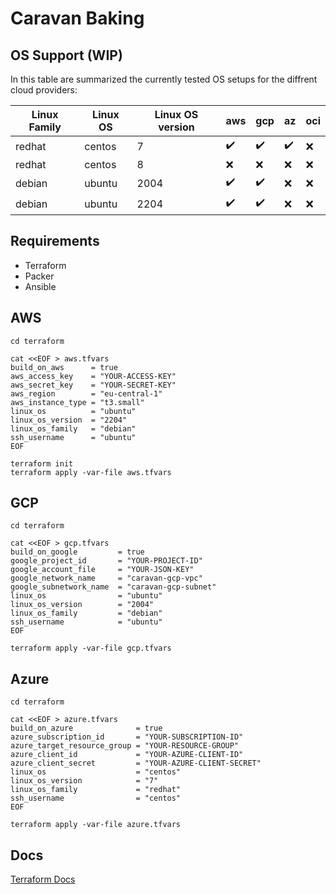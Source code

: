 # Caravan Baking

## OS Support (WIP)

In this table are summarized the currently tested OS setups for the diffrent cloud providers:

| Linux Family | Linux OS | Linux OS version |        aws         |         gcp        |          az        |        oci         |
|--|--|--|--|--|--|--|
|redhat	|centos| 7                           | :heavy_check_mark: | :heavy_check_mark: | :heavy_check_mark: | :x: |
|redhat	|centos| 8                           | :x:                | :x:                | :x:                | :x: |
|debian |ubuntu| 2004                        | :heavy_check_mark: | :heavy_check_mark: | :x:                | :x: |
|debian |ubuntu| 2204                        | :heavy_check_mark: | :heavy_check_mark: | :x:                | :x: |

## Requirements

* Terraform
* Packer
* Ansible

## AWS

```shell
cd terraform

cat <<EOF > aws.tfvars
build_on_aws      = true
aws_access_key    = "YOUR-ACCESS-KEY"
aws_secret_key    = "YOUR-SECRET-KEY"
aws_region        = "eu-central-1"
aws_instance_type = "t3.small"
linux_os          = "ubuntu"
linux_os_version  = "2204"
linux_os_family   = "debian"
ssh_username      = "ubuntu"
EOF

terraform init
terraform apply -var-file aws.tfvars
```

## GCP

```shell
cd terraform

cat <<EOF > gcp.tfvars
build_on_google         = true
google_project_id       = "YOUR-PROJECT-ID"
google_account_file     = "YOUR-JSON-KEY"
google_network_name     = "caravan-gcp-vpc"
google_subnetwork_name  = "caravan-gcp-subnet"
linux_os                = "ubuntu"
linux_os_version        = "2004"
linux_os_family         = "debian"
ssh_username            = "ubuntu"
EOF

terraform apply -var-file gcp.tfvars
```


## Azure

```shell
cd terraform

cat <<EOF > azure.tfvars
build_on_azure              = true
azure_subscription_id       = "YOUR-SUBSCRIPTION-ID"
azure_target_resource_group = "YOUR-RESOURCE-GROUP"
azure_client_id             = "YOUR-AZURE-CLIENT-ID"
azure_client_secret         = "YOUR-AZURE-CLIENT-SECRET"
linux_os                    = "centos"
linux_os_version            = "7"
linux_os_family             = "redhat"
ssh_username                = "centos"
EOF

terraform apply -var-file azure.tfvars
```


## Docs

[Terraform Docs](./terraform/README.md)
